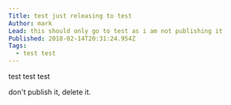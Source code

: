 ```yaml
---
Title: test just releasing to test
Author: mark
Lead: this should only go to test as i am not publishing it
Published: 2018-02-14T20:31:24.954Z
Tags:
  - test test
---
```

test test test



don't publish it, delete it.
